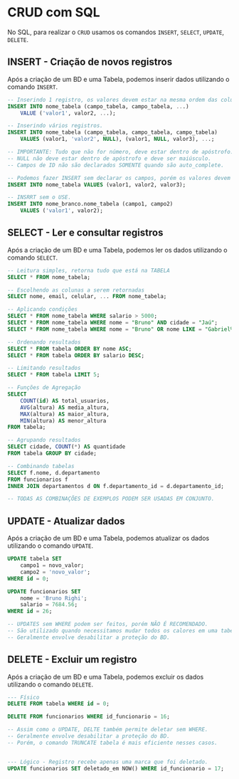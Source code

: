 # CRUD com SQL

No SQL, para realizar o `CRUD` usamos os comandos `INSERT`, `SELECT`, `UPDATE`, `DELETE`.

## INSERT - Criação de novos registros
Após a criação de um BD e uma Tabela, podemos inserir dados utilizando o comando `INSERT`.

```sql
-- Inserindo 1 registro, os valores devem estar na mesma ordem das colunas declaradas e na mesma quantidade.
INSERT INTO nome_tabela (campo_tabela, campo_tabela, ...)
    VALUE ('valor1', valor2, ...);

-- Inserindo vários registros.
INSERT INTO nome_tabela (campo_tabela, campo_tabela, campo_tabela)
    VALUES (valor1, 'valor2', NULL), (valor1, NULL, valor3), ...;

-- IMPORTANTE: Tudo que não for número, deve estar dentro de apóstrofo.
-- NULL não deve estar dentro de apóstrofo e deve ser maiúsculo.
-- Campos de ID não são declarados SOMENTE quando são auto_complete.

-- Podemos fazer INSERT sem declarar os campos, porém os valores devem estar na mesma ordem dos campos da tabela (DIFICILMENTE É UTILIZADO)
INSERT INTO nome_tabela VALUES (valor1, valor2, valor3);

-- INSRRT sem o USE.
INSERT INTO nome_branco.nome_tabela (campo1, campo2)
    VALUES ('valor1', valor2);
```

## SELECT - Ler e consultar registros
Após a criação de um BD e uma Tabela, podemos ler os dados utilizando o comando `SELECT`.

```sql
-- Leitura simples, retorna tudo que está na TABELA
SELECT * FROM nome_tabela;

-- Escolhendo as colunas a serem retornadas
SELECT nome, email, celular, ... FROM nome_tabela;

-- Aplicando condições
SELECT * FROM nome_tabela WHERE salario > 5000;
SELECT * FROM nome_tabela WHERE nome = "Bruno" AND cidade = "Jaú";
SELECT * FROM nome_tabela WHERE nome = "Bruno" OR nome LIKE = "Gabriel%";

-- Ordenando resultados
SELECT * FROM tabela ORDER BY nome ASC;
SELECT * FROM tabela ORDER BY salario DESC;

-- Limitando resultados
SELECT * FROM tabela LIMIT 5;

-- Funções de Agregação
SELECT 
    COUNT(id) AS total_usuarios,
    AVG(altura) AS media_altura,
    MAX(altura) AS maior_altura,
    MIN(altura) AS menor_altura
FROM tabela;

-- Agrupando resultados
SELECT cidade, COUNT(*) AS quantidade 
FROM tabela GROUP BY cidade;

-- Combinando tabelas
SELECT f.nome, d.departamento
FROM funcionarios f
INNER JOIN departamentos d ON f.departamento_id = d.departamento_id;

-- TODAS AS COMBINAÇÕES DE EXEMPLOS PODEM SER USADAS EM CONJUNTO.
```

## UPDATE - Atualizar dados
Após a criação de um BD e uma Tabela, podemos atualizar os dados utilizando o comando `UPDATE`.

```sql
UPDATE tabela SET
    campo1 = novo_valor;
    campo2 = 'novo_valor';
WHERE id = 0;

UPDATE funcionarios SET
    nome = 'Bruno Righi';
    salario = 7684.56;
WHERE id = 26;

-- UPDATES sem WHERE podem ser feitos, porém NÃO É RECOMENDADO.
-- São utilizado quando necessitamos mudar todos os calores em uma tabela.
-- Geralmente envolve desabilitar a proteção do BD.
```


## DELETE - Excluir um registro
Após a criação de um BD e uma Tabela, podemos excluir os dados utilizando o comando `DELETE`.

```sql
--- Físico
DELETE FROM tabela WHERE id = 0;

DELETE FROM funcionarios WHERE id_funcionario = 16;

-- Assim como o UPDATE, DELTE também permite deletar sem WHERE.
-- Geralmente envolve desabilitar a proteção do BD.
-- Porém, o comando TRUNCATE tabela é mais eficiente nesses casos.


--- Lógico - Registro recebe apenas uma marca que foi deletado.
UPDATE funcionarios SET deletado_em NOW() WHERE id_funcionario = 17;

```